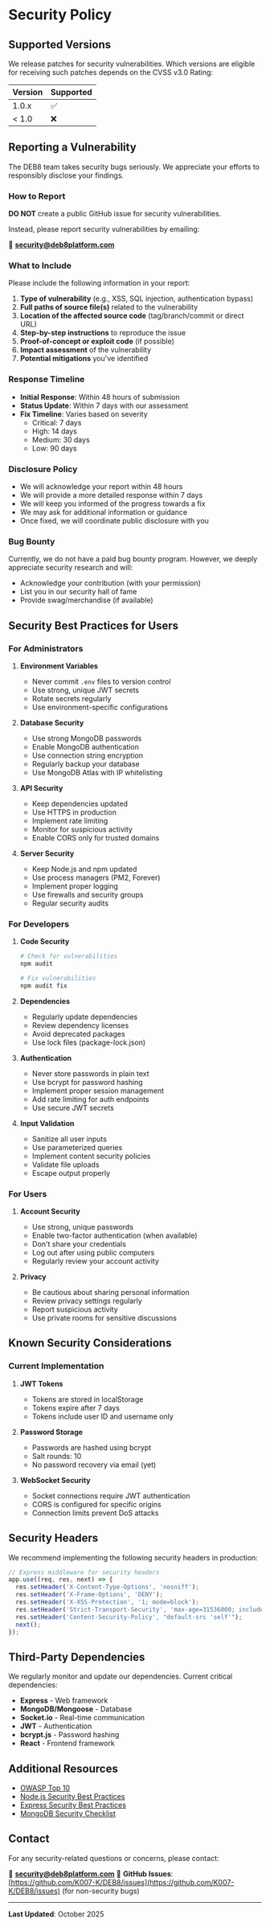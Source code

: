 # Security Policy

## Supported Versions

We release patches for security vulnerabilities. Which versions are eligible for receiving such patches depends on the CVSS v3.0 Rating:

| Version | Supported          |
| ------- | ------------------ |
| 1.0.x   | :white_check_mark: |
| < 1.0   | :x:                |

## Reporting a Vulnerability

The DEB8 team takes security bugs seriously. We appreciate your efforts to responsibly disclose your findings.

### How to Report

**DO NOT** create a public GitHub issue for security vulnerabilities.

Instead, please report security vulnerabilities by emailing:

📧 **security@deb8platform.com**

### What to Include

Please include the following information in your report:

1. **Type of vulnerability** (e.g., XSS, SQL injection, authentication bypass)
2. **Full paths of source file(s)** related to the vulnerability
3. **Location of the affected source code** (tag/branch/commit or direct URL)
4. **Step-by-step instructions** to reproduce the issue
5. **Proof-of-concept or exploit code** (if possible)
6. **Impact assessment** of the vulnerability
7. **Potential mitigations** you've identified

### Response Timeline

- **Initial Response**: Within 48 hours of submission
- **Status Update**: Within 7 days with our assessment
- **Fix Timeline**: Varies based on severity
  - Critical: 7 days
  - High: 14 days
  - Medium: 30 days
  - Low: 90 days

### Disclosure Policy

- We will acknowledge your report within 48 hours
- We will provide a more detailed response within 7 days
- We will keep you informed of the progress towards a fix
- We may ask for additional information or guidance
- Once fixed, we will coordinate public disclosure with you

### Bug Bounty

Currently, we do not have a paid bug bounty program. However, we deeply appreciate security research and will:

- Acknowledge your contribution (with your permission)
- List you in our security hall of fame
- Provide swag/merchandise (if available)

## Security Best Practices for Users

### For Administrators

1. **Environment Variables**
   - Never commit `.env` files to version control
   - Use strong, unique JWT secrets
   - Rotate secrets regularly
   - Use environment-specific configurations

2. **Database Security**
   - Use strong MongoDB passwords
   - Enable MongoDB authentication
   - Use connection string encryption
   - Regularly backup your database
   - Use MongoDB Atlas with IP whitelisting

3. **API Security**
   - Keep dependencies updated
   - Use HTTPS in production
   - Implement rate limiting
   - Monitor for suspicious activity
   - Enable CORS only for trusted domains

4. **Server Security**
   - Keep Node.js and npm updated
   - Use process managers (PM2, Forever)
   - Implement proper logging
   - Use firewalls and security groups
   - Regular security audits

### For Developers

1. **Code Security**
   ```bash
   # Check for vulnerabilities
   npm audit
   
   # Fix vulnerabilities
   npm audit fix
   ```

2. **Dependencies**
   - Regularly update dependencies
   - Review dependency licenses
   - Avoid deprecated packages
   - Use lock files (package-lock.json)

3. **Authentication**
   - Never store passwords in plain text
   - Use bcrypt for password hashing
   - Implement proper session management
   - Add rate limiting for auth endpoints
   - Use secure JWT secrets

4. **Input Validation**
   - Sanitize all user inputs
   - Use parameterized queries
   - Implement content security policies
   - Validate file uploads
   - Escape output properly

### For Users

1. **Account Security**
   - Use strong, unique passwords
   - Enable two-factor authentication (when available)
   - Don't share your credentials
   - Log out after using public computers
   - Regularly review your account activity

2. **Privacy**
   - Be cautious about sharing personal information
   - Review privacy settings regularly
   - Report suspicious activity
   - Use private rooms for sensitive discussions

## Known Security Considerations

### Current Implementation

1. **JWT Tokens**
   - Tokens are stored in localStorage
   - Tokens expire after 7 days
   - Tokens include user ID and username only

2. **Password Storage**
   - Passwords are hashed using bcrypt
   - Salt rounds: 10
   - No password recovery via email (yet)

3. **WebSocket Security**
   - Socket connections require JWT authentication
   - CORS is configured for specific origins
   - Connection limits prevent DoS attacks

## Security Headers

We recommend implementing the following security headers in production:

```javascript
// Express middleware for security headers
app.use((req, res, next) => {
  res.setHeader('X-Content-Type-Options', 'nosniff');
  res.setHeader('X-Frame-Options', 'DENY');
  res.setHeader('X-XSS-Protection', '1; mode=block');
  res.setHeader('Strict-Transport-Security', 'max-age=31536000; includeSubDomains');
  res.setHeader('Content-Security-Policy', "default-src 'self'");
  next();
});
```

## Third-Party Dependencies

We regularly monitor and update our dependencies. Current critical dependencies:

- **Express** - Web framework
- **MongoDB/Mongoose** - Database
- **Socket.io** - Real-time communication
- **JWT** - Authentication
- **bcrypt.js** - Password hashing
- **React** - Frontend framework

## Additional Resources

- [OWASP Top 10](https://owasp.org/www-project-top-ten/)
- [Node.js Security Best Practices](https://nodejs.org/en/docs/guides/security/)
- [Express Security Best Practices](https://expressjs.com/en/advanced/best-practice-security.html)
- [MongoDB Security Checklist](https://docs.mongodb.com/manual/administration/security-checklist/)

## Contact

For any security-related questions or concerns, please contact:

📧 **security@deb8platform.com**
🐛 **GitHub Issues**: [https://github.com/K007-K/DEB8/issues](https://github.com/K007-K/DEB8/issues) (for non-security bugs)

---

**Last Updated**: October 2025
